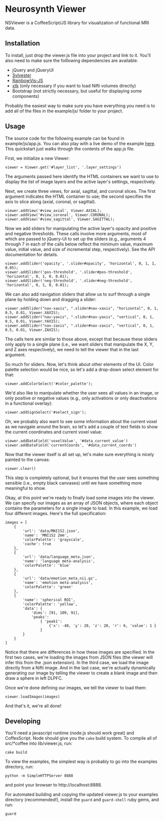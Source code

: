 # Neurosynth Viewer
NSViewer is a CoffeeScript/JS library for visualization of functional MRI data.

## Installation

To install, just drop the viewer.js file into your project and link to it. You'll also need to make sure the folllowing dependencies are available:

* jQuery and jQueryUI
* [Sylvester](http://sylvester.jcoglan.com)
* [RainbowVis-JS](https://github.com/anomal/RainbowVis-JS)
* [xtk](https://github.com/xtk/X) (only necessary if you want to load Nifti volumes directly)
* Bootstrap (not strictly necessary, but useful for displaying some components)

Probably the easiest way to make sure you have everything you need is to add all of the files in the example/js/ folder to your project.

## Usage

The source code for the following example can be found in example/js/app.js. You can also play with a live demo of the example [here](http://pilab.colorado.edu/demos/nsviewer/index.html). This quickstart just walks through the contents of the app.js file.

First, we initialize a new Viewer:

	viewer = Viewer.get('#layer_list', '.layer_settings')

The arguments passed here identify the HTML containers we want to use to display the list of image layers and the active layer's settings, respectively.

Next, we create three views, for axial, sagittal, and coronal slices. The first argument indicates the HTML container to use; the second specifies the axis to slice along (axial, coronal, or sagittal).

	viewer.addView('#view_axial', Viewer.AXIAL);
	viewer.addView('#view_coronal', Viewer.CORONAL);
	viewer.addView('#view_sagittal', Viewer.SAGITTAL);

Now we add sliders for manipulating the active layer's opacity and positive and negative thresholds. These calls involve more arguments, most of which are passed to jQuery-UI to set up the sliders (e.g., arguments 4 through 7 in each of the calls below reflect the minimum value, maximum value, initial value, and size of incremental step, respectively). See the API documentation for details.

	viewer.addSlider('opacity', '.slider#opacity', 'horizontal', 0, 1, 1, 0.05);
	viewer.addSlider('pos-threshold', '.slider#pos-threshold', 'horizontal', 0, 1, 0, 0.01);
	viewer.addSlider('neg-threshold', '.slider#neg-threshold', 'horizontal', 0, 1, 0, 0.01);

We can also add navigation sliders that allow us to surf through a single plane by holding down and dragging a slider:

	viewer.addSlider("nav-xaxis", ".slider#nav-xaxis", "horizontal", 0, 1, 0.5, 0.01, Viewer.XAXIS);
	viewer.addSlider("nav-yaxis", ".slider#nav-yaxis", "vertical", 0, 1, 0.5, 0.01, Viewer.YAXIS);
	viewer.addSlider("nav-zaxis", ".slider#nav-zaxis", "vertical", 0, 1, 0.5, 0.01, Viewer.ZAXIS);

The calls here are similar to those above, except that because these sliders only apply to a single plane (i.e., we want sliders that manipulate the X, Y, and Z axes respectively), we need to tell the viewer that in the last argument.

So much for sliders. Now, let's think about other elements of the UI. Color palette selection would be nice, so let's add a drop-down select element for that:

	viewer.addColorSelect('#color_palette');

We'd also like to manipulate whether the user sees all values in an image, or only positive or negative values (e.g., only activations or only deactivations in a functional overlay):

	viewer.addSignSelect('#select_sign');

Oh, we probably also want to see some information about the current voxel as we navigate around the brain, so let's add a couple of text fields to show the current coordinates and current voxel value:

	viewer.addDataField('voxelValue', '#data_current_value')
	viewer.addDataField('currentCoords', '#data_current_coords')

Now that the viewer itself is all set up, let's make sure everything is nicely painted to the canvas:

	viewer.clear()

This step is completely optional, but it ensures that the user sees something sensible (i.e., empty black canvases) until we have something more meaningful to show.

Okay, at this point we're ready to finally load some images into the viewer. We can specify our images as an array of JSON objects, where each object contains the parameters for a single image to load. In this example, we load four different images. Here's the full specification:

	images = [
		{
			'url': 'data/MNI152.json',
			'name': 'MNI152 2mm',
			'colorPalette': 'grayscale',
			'cache': true
		},
		{
			'url': 'data/language_meta.json',
			'name': 'language meta-analysis',
			'colorPalette': 'blue'			
		},
		{
			'url': 'data/emotion_meta.nii.gz',
			'name': 'emotion meta-analysis',
			'colorPalette': 'green'
		},
		{	
			'name': 'spherical ROI',
			'colorPalette': 'yellow',
			'data': {
				'dims': [91, 109, 91],
				'peaks':
					{ 'peak1':
						{'x': -48, 'y': 20, 'z': 20, 'r': 6, 'value': 1 }
					}
			}
		}
	]

Notice that there are differences in how these images are specified. In the first two cases, we're loading the images from JSON files (the viewer will infer this from the .json extension). In the third case, we load the image directly from a Nifti image. And in the last case, we're actually dynamically generating our image by telling the viewer to create a blank image and then draw a sphere in left DLPFC.

Once we're done defining our images, we tell the viewer to load them:

	viewer.loadImages(images)

And that's it, we're all done!


## Developing

You'll need a javascript runtime (node.js should work great) and CoffesScript. Node should give you the `cake` build system. To compile all of src/*coffee into lib/viewer.js, run:

	cake build

To view the examples, the simplest way is probably to go into the examples directory, run:

	python -m SimpleHTTPServer 8888

and point your browser to http://localhost:8888.

For automated building and copying the updated viewer.js to your examples directory (recommended!), install the `guard` and `guard-shell` ruby gems, and run:

	guard
